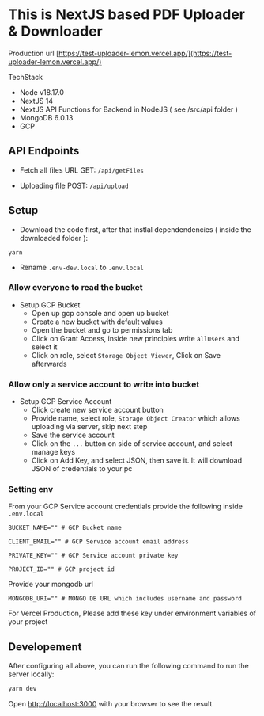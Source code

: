# This is NextJS based PDF Uploader & Downloader

Production url [https://test-uploader-lemon.vercel.app/](https://test-uploader-lemon.vercel.app/)

TechStack

- Node v18.17.0
- NextJS 14
- NextJS API Functions for Backend in NodeJS ( see /src/api folder )
- MongoDB 6.0.13
- GCP

## API Endpoints

- Fetch all files URL
  GET: `/api/getFiles`

- Uploading file
  POST: `/api/upload`

## Setup

- Download the code first, after that instlal dependendencies ( inside the downloaded folder ):

`yarn`

- Rename `.env-dev.local` to `.env.local`

### Allow everyone to read the bucket

- Setup GCP Bucket
  - Open up gcp console and open up bucket
  - Create a new bucket with default values
  - Open the bucket and go to permissions tab
  - Click on Grant Access, inside new principles write `allUsers` and select it
  - Click on role, select `Storage Object Viewer`, Click on Save afterwards
  
### Allow only a service account to write into bucket

- Setup GCP Service Account
  - Click create new service account button
  - Provide name, select role, `Storage Object Creator` which allows uploading via server, skip next step
  - Save the service account
  - Click on the `...` button on side of service account, and select manage keys
  - Click on Add Key, and select JSON, then save it. It will download JSON of credentials to your pc

### Setting env

From your GCP Service account credentials provide the following inside `.env.local`

`BUCKET_NAME="" # GCP Bucket name`

`CLIENT_EMAIL="" # GCP Service account email address`

`PRIVATE_KEY="" # GCP Service account private key`

`PROJECT_ID="" # GCP project id`

Provide your mongodb url  

`MONGODB_URI="" # MONGO DB URL which includes username and password`

For Vercel Production, Please add these key under environment variables of your project

## Developement

After configuring all above, you can run the following command to run the server locally:

```bash
yarn dev
```

Open [http://localhost:3000](http://localhost:3000) with your browser to see the result.
